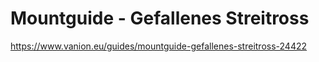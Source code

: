# Mountguide - Gefallenes Streitross

https://www.vanion.eu/guides/mountguide-gefallenes-streitross-24422